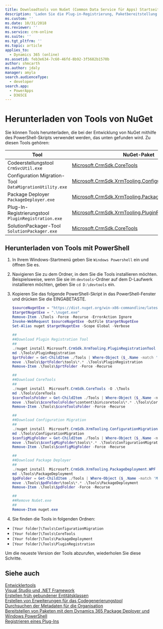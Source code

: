 ```yaml
---
title: Downloadtools von NuGet (Common Data Service für Apps) Startseite | Microsoft Docs
description: 'Laden Sie die Plug-in-Registrierung, Paketbereitstellung und andere Kerntools von Nuget herunter.'
ms.custom: ''
ms.date: 10/31/2018
ms.reviewer: ''
ms.service: crm-online
ms.suite: ''
ms.tgt_pltfrm: ''
ms.topic: article
applies_to:
  - Dynamics 365 (online)
ms.assetid: feb3e634-7c60-46fd-8b92-3f5682b1570b
author: shmcarth
ms.author: jdaly
manager: amyla
search.audienceType:
  - developer
search.app:
  - PowerApps
  - D365CE
---
```


# <a name="download-tools-from-nuget"></a>Herunterladen von Tools von NuGet 

Sie können Tools herunterladen, die bei der Entwicklung von NuGet mithilfe des PowerShell-Skripts verwendet werden, das unten gefunden wird. Zu diesen Tools gehören:

|Tool|NuGet-Paket|
|-|-|
|Codeerstellungstool `CrmSvcUtil.exe`|[Microsoft.CrmSdk.CoreTools](https://www.nuget.org/packages/Microsoft.CrmSdk.CoreTools)|
|Configuration Migration-Tool `DataMigrationUtility.exe`|[Microsoft.CrmSdk.XrmTooling.ConfigurationMigration.Wpf](https://www.nuget.org/packages/Microsoft.CrmSdk.XrmTooling.ConfigurationMigration.Wpf)|
|Package Deployer `PackageDeployer.exe`|[Microsoft.CrmSdk.XrmTooling.PackageDeployment.WPF](https://www.nuget.org/packages/Microsoft.CrmSdk.XrmTooling.PackageDeployment.Wpf)|
|Plug-In-Registrierungstool `PluginRegistration.exe` |[Microsoft.CrmSdk.XrmTooling.PluginRegistrationTool](https://www.nuget.org/packages/Microsoft.CrmSdk.XrmTooling.PluginRegistrationTool)|
|SolutionPackager-Tool `SolutionPackager.exe`|[Microsoft.CrmSdk.CoreTools](https://www.nuget.org/packages/Microsoft.CrmSdk.CoreTools)|

## <a name="download-tools-using-powershell"></a>Herunterladen von Tools mit PowerShell

1. In Ihrem Windows-Startmenü geben Sie `Windows Powershell` ein und öffnen Sie es.
1. Navigieren Sie zu dem Ordner, in dem Sie die Tools installieren möchten. Beispielsweise, wenn Sie sie im `devtools`-Ordner auf dem D-Laufwerk installieren möchten, geben Sie `cd D:\devtools` ein.
1. Kopieren Sie das folgende PowerShell-Skript in das PowerShell-Fenster und drücken Sie die EINGABETASTE.

    ```powershell
    $sourceNugetExe = "https://dist.nuget.org/win-x86-commandline/latest/nuget.exe"
    $targetNugetExe = ".\nuget.exe"
    Remove-Item .\Tools -Force -Recurse -ErrorAction Ignore
    Invoke-WebRequest $sourceNugetExe -OutFile $targetNugetExe
    Set-Alias nuget $targetNugetExe -Scope Global -Verbose
        
    ##
    ##Download Plugin Registration Tool
    ##
    ./nuget install Microsoft.CrmSdk.XrmTooling.PluginRegistrationTool -O .\Tools
    md .\Tools\PluginRegistration
    $prtFolder = Get-ChildItem ./Tools | Where-Object {$_.Name -match 'Microsoft.CrmSdk.XrmTooling.PluginRegistrationTool.'}
    move .\Tools\$prtFolder\tools\*.* .\Tools\PluginRegistration
    Remove-Item .\Tools\$prtFolder -Force -Recurse
    
    ##
    ##Download CoreTools
    ##
    ./nuget install  Microsoft.CrmSdk.CoreTools -O .\Tools
    md .\Tools\CoreTools
    $coreToolsFolder = Get-ChildItem ./Tools | Where-Object {$_.Name -match 'Microsoft.CrmSdk.CoreTools.'}
    move .\Tools\$coreToolsFolder\content\bin\coretools\*.* .\Tools\CoreTools
    Remove-Item .\Tools\$coreToolsFolder -Force -Recurse

    ##
    ##Download Configuration Migration
    ##
    ./nuget install  Microsoft.CrmSdk.XrmTooling.ConfigurationMigration.Wpf -O .\Tools
    md .\Tools\ConfigurationMigration
    $configMigFolder = Get-ChildItem ./Tools | Where-Object {$_.Name -match 'Microsoft.CrmSdk.XrmTooling.ConfigurationMigration.Wpf.'}
    move .\Tools\$configMigFolder\tools\*.* .\Tools\ConfigurationMigration
    Remove-Item .\Tools\$configMigFolder -Force -Recurse
    
    ##
    ##Download Package Deployer 
    ##
    ./nuget install  Microsoft.CrmSdk.XrmTooling.PackageDeployment.WPF -O .\Tools
    md .\Tools\PackageDeployment
    $pdFolder = Get-ChildItem ./Tools | Where-Object {$_.Name -match 'Microsoft.CrmSdk.XrmTooling.PackageDeployment.Wpf.'}
    move .\Tools\$pdFolder\tools\*.* .\Tools\PackageDeployment
    Remove-Item .\Tools\$pdFolder -Force -Recurse

    ##
    ##Remove NuGet.exe
    ##
    Remove-Item nuget.exe    
    ```

1. Sie finden die Tools in folgenden Ordnen:

- `[Your folder]\Tools\ConfigurationMigration`
- `[Your folder]\Tools\CoreTools`
- `[Your folder]\Tools\PackageDeployment`
- `[Your folder]\Tools\PluginRegistration`

Um die neueste Version der Tools abzurufen, wiederholen Sie diese Schritte.

## <a name="see-also"></a>Siehe auch

[Entwicklertools](developer-tools.md)<br />
[Visual Studio und .NET Framework](org-service/visual-studio-dot-net-framework.md)<br />
[Erstellen früh gebundener Entitätsklassen](/dynamics365/customer-engagement/developer/org-service/create-early-bound-entity-classes-code-generation-tool)<br />
[Erstellen von Erweiterungen für das Codegenerierungstool](org-service/extend-code-generation-tool.md)<br />
[Durchsuchen der Metadaten für die Organisation](browse-your-metadata.md)<br />
[Bereitstellen von Paketen mit dem Dynamics 365 Package Deployer und Windows PowerShell](/dynamics365/customer-engagement/admin/deploy-packages-using-package-deployer-windows-powershell)<br />
[Registrieren eines Plug-Ins](register-plug-in.md)<br />

